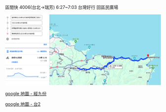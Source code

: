 
區間快 4006(台北->瑞芳) 6:27~7:03
台灣好行 回區民廣場


![Alt text](<瑞芳-九份-萊爾富-鼻頭角.png>)

[google 地圖 - 經九份](
https://www.google.com/maps/dir/%E7%91%9E%E8%8A%B3%E8%BB%8A%E7%AB%99+224%E6%96%B0%E5%8C%97%E5%B8%82%E7%91%9E%E8%8A%B3%E5%8D%80%E6%98%8E%E7%87%88%E8%B7%AF%E4%B8%89%E6%AE%B582%E8%99%9F/%E4%B9%9D%E4%BB%BD+224%E6%96%B0%E5%8C%97%E5%B8%82%E7%91%9E%E8%8A%B3%E5%8D%80/%E8%90%8A%E7%88%BE%E5%AF%8C%E4%BE%BF%E5%88%A9%E5%95%86%E5%BA%97+%E7%91%9E%E8%8A%B3%E6%B0%B4%E6%B9%B3%E6%B4%9E%E5%BA%97+224%E6%96%B0%E5%8C%97%E5%B8%82%E7%91%9E%E8%8A%B3%E5%8D%80%E6%B4%9E%E9%A0%82%E8%B7%AF210-4%E8%99%9F/%E6%96%B0%E5%8C%97%E5%B8%82%E7%91%9E%E8%8A%B3%E5%8D%80%E9%BC%BB%E9%A0%AD%E8%A7%92%5B%E6%96%B0%E5%B7%B4%E5%A3%AB%5D/%E6%96%B0%E5%8C%97%E5%B8%82%E7%91%9E%E8%8A%B3%E5%8D%80%E9%BC%BB%E9%A0%AD%E8%B7%AF%E9%BC%BB%E9%A0%AD%E8%A7%92%E6%AD%A5%E9%81%93/@25.1215824,121.917156,18.25z/data=!4m32!4m31!1m5!1m1!1s0x345d4ff7236a26dd:0x3309f0b3276c1d70!2m2!1d121.8059692!2d25.1087356!1m5!1m1!1s0x345d451805536779:0x29b83a838c953b84!2m2!1d121.8462979!2d25.109187!1m5!1m1!1s0x345d45cc336ab22f:0xe3315acf21a66da1!2m2!1d121.8612283!2d25.1244555!1m5!1m1!1s0x345d439004eecedb:0x3d406a760df61179!2m2!1d121.91365!2d25.124063!1m5!1m1!1s0x345d439080e6e66b:0xa2e488b518a343ed!2m2!1d121.9214144!2d25.1250672!3e1?entry=ttu)

[google 地圖 - 台2](
https://www.google.com/maps/place/%E5%8D%97%E9%9B%85%E6%98%8E%E9%9A%A7%E9%81%93/@25.1118619,121.732495,12.25z/data=!4m49!1m42!4m41!1m6!1m2!1s0x345d4ff7236a26dd:0x3309f0b3276c1d70!2z55Ge6Iqz6LuK56uZIDIyNOaWsOWMl-W4gueRnuiKs-WNgOaYjueHiOi3r-S4ieautTgy6Jmf!2m2!1d121.8059692!2d25.1087356!1m6!1m2!1s0x345d4ff5db9e005d:0xf9b3f2280cac7d0d!2z5paw5YyX5biC55Ge6Iqz5Y2A5bKz546L6Lev5byY5piO5a-6!2m2!1d121.8098086!2d25.112338!1m11!1m2!1s0x345d45cc336ab22f:0xe3315acf21a66da1!2z6JCK54i-5a-M5L6_5Yip5ZWG5bqXIOeRnuiKs-awtOa5s-a0nuW6lyAyMjTmlrDljJfluILnkZ7oirPljYDmtJ7poILot68yMTAtNOiZnw!2m2!1d121.8612283!2d25.1244555!3m4!1m2!1d121.8951822!2d25.1199568!3s0x345d447dc9179c31:0x3d1dec9156fac196!1m6!1m2!1s0x345d439004eecedb:0x3d406a760df61179!2z5paw5YyX5biC55Ge6Iqz5Y2A6by76aCt6KeSW-aWsOW3tOWjq10!2m2!1d121.91365!2d25.124063!1m6!1m2!1s0x345d439080e6e66b:0xa2e488b518a343ed!2z6by76aCt6KeS5q2l6YGTIDIyNOaWsOWMl-W4gueRnuiKs-WNgOm8u-mgrei3rw!2m2!1d121.9214144!2d25.1250672!3e1!3m5!1s0x345d44605167bb07:0x4b4f5d92bb9bb0f7!8m2!3d25.122848!4d121.8814839!16s%2Fg%2F11b77cnn2y?entry=ttu)